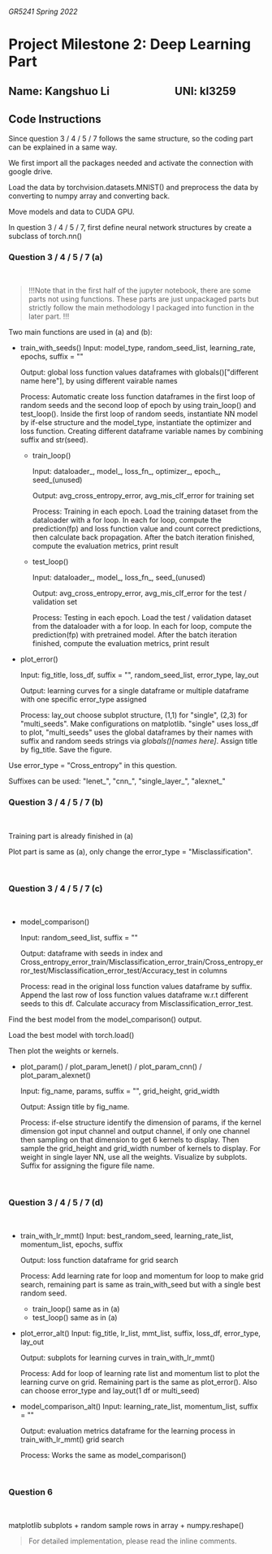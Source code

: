 ###### GR5241 Spring 2022
# **Project Milestone 2: Deep Learning Part**
## **Name: Kangshuo Li &ensp; &ensp; &ensp; &ensp; &ensp; &ensp; &ensp; &ensp; UNI: kl3259**

## **Code Instructions**

Since question 3 / 4 / 5 / 7 follows the same structure, so the coding part can be explained in a same way. 

We first import all the packages needed and activate the connection with google drive. 

Load the data by torchvision.datasets.MNIST() and preprocess the data by converting to numpy array and converting back. 

Move models and data to CUDA GPU. 

In question 3 / 4 / 5 / 7, first define neural network structures by create a subclass of torch.nn()

### Question 3 / 4 / 5 / 7 (a)

<br>

> !!!Note that in the first half of the jupyter notebook, there are some parts not using functions. These parts are just unpackaged parts but strictly follow the main methodology I packaged into function in the later part. !!!

Two main functions are used in (a) and (b): 
* train_with_seeds()
  Input: model_type, random_seed_list, learning_rate, epochs, suffix = ""

  Output: global loss function values dataframes with globals()["different name here"], by using different vairable names

  Process: Automatic create loss function dataframes in the first loop of random seeds and the second loop of epoch by using train_loop() and test_loop(). Inside the first loop of random seeds, instantiate NN model by if-else structure and the model_type, instantiate the optimizer and loss function. Creating different dataframe variable names by combining suffix and str(seed). 

  * train_loop()
    
    Input: dataloader_, model_, loss_fn_, optimizer_, epoch_, seed_(unused)

    Output: avg_cross_entropy_error, avg_mis_clf_error for training set

    Process: Training in each epoch. Load the training dataset from the dataloader with a for loop. In each for loop, compute the prediction(fp) and loss function value and count correct predictions, then calculate back propagation. After the batch iteration finished, compute the evaluation metrics, print result
  * test_loop()
    
    Input: dataloader_, model_, loss_fn_, seed_(unused)

    Output: avg_cross_entropy_error, avg_mis_clf_error for the test / validation set

    Process: Testing in each epoch. Load the test / validation dataset from the dataloader with a for loop. In each for loop, compute the prediction(fp) with pretrained model. After the batch iteration finished, compute the evaluation metrics, print result

* plot_error()
  
  Input: fig_title, loss_df, suffix = "", random_seed_list, error_type, lay_out

  Output: learning curves for a single dataframe or multiple dataframe with one specific error_type assigned

  Process: lay_out choose subplot structure, (1,1) for "single", (2,3) for "multi_seeds". Make configurations on matplotlib. "single" uses loss_df to plot, "multi_seeds" uses the global dataframes by their names with suffix and random seeds strings via _globals()[names here]_. Assign title by fig_title. Save the figure. 

Use error_type = "Cross_entropy" in this question. 

Suffixes can be used: "lenet_", "cnn_", "single_layer_", "alexnet_"


### Question 3 / 4 / 5 / 7 (b)

<br>

Training part is already finished in (a)

Plot part is same as (a), only change the error_type = "Misclassification". 


<br>

### Question 3 / 4 / 5 / 7 (c)

<br>

* model_comparison()
  
  Input: random_seed_list, suffix = ""

  Output: dataframe with seeds in index and Cross_entropy_error_train/Misclassification_error_train/Cross_entropy_error_test/Misclassification_error_test/Accuracy_test in columns

  Process: read in the original loss function values dataframe by suffix. Append the last row of loss function values dataframe w.r.t different seeds to this df. Calculate accuracy from Misclassification_error_test. 

Find the best model from the model_comparison() output. 

Load the best model with torch.load()

Then plot the weights or kernels. 

* plot_param() / plot_param_lenet() / plot_param_cnn() / plot_param_alexnet()
  
  Input: fig_name, params, suffix = "", grid_height, grid_width

  Output: Assign title by fig_name. 

  Process: if-else structure identify the dimension of params, if the kernel dimension got input channel and output channel, if only one channel then sampling on that dimension to get 6 kernels to display. Then sample the grid_height and grid_width number of kernels to display. For weight in single layer NN, use all the weights. Visualize by subplots. Suffix for assigning the figure file name. 

<br>

### Question 3 / 4 / 5 / 7 (d)

<br>

* train_with_lr_mmt()
  Input: best_random_seed, learning_rate_list, momentum_list, epochs, suffix

  Output: loss function dataframe for grid search

  Process: Add learning rate for loop and momentum for loop to make grid search, remaining part is same as train_with_seed but with a single best random seed. 

  * train_loop() same as in (a)
  * test_loop() same as in (a)
* plot_error_alt()
  Input: fig_title, lr_list, mmt_list, suffix, loss_df, error_type, lay_out

  Output: subplots for learning curves in train_with_lr_mmt()

  Process: Add for loop of learning rate list and momentum list to plot the learning curve on grid. Remaining part is the same as plot_error(). Also can choose error_type and lay_out(1 df or multi_seed)

* model_comparison_alt()
  Input: learning_rate_list, momentum_list, suffix = ""

  Output: evaluation metrics dataframe for the learning process in train_with_lr_mmt() grid search

  Process: Works the same as model_comparison()


<br>

### Question 6

<br>

matplotlib subplots + random sample rows in array + numpy.reshape()


> For detailed implementation, please read the inline comments. 